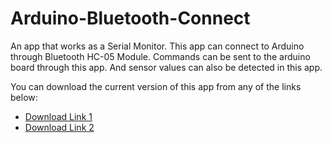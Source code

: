 # Arduino-Bluetooth-Connect
An app that works as a Serial Monitor. This app can connect to Arduino through Bluetooth HC-05 Module. Commands can be sent to the arduino board through this app. And sensor values can also be detected in this app.

You can download the current version of this app from any of the links below:        
- [Download Link 1](https://bit.ly/Serial-Monitor)
- [Download Link 2](https://www.mediafire.com/folder/cj7yeg649txpw/Arduino_Serial_Monitor_App)
